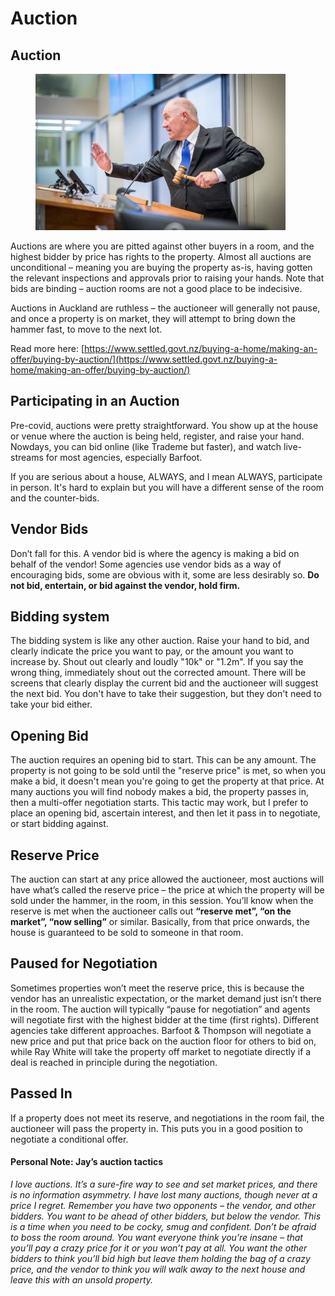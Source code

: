 # Auction

## Auction

<figure><img src="../../.gitbook/assets/image (5).png" alt=""><figcaption></figcaption></figure>

Auctions are where you are pitted against other buyers in a room, and the highest bidder by price has rights to the property. Almost all auctions are unconditional – meaning you are buying the property as-is, having gotten the relevant inspections and approvals prior to raising your hands. Note that bids are binding – auction rooms are not a good place to be indecisive.

Auctions in Auckland are ruthless – the auctioneer will generally not pause, and once a property is on market, they will attempt to bring down the hammer fast, to move to the next lot.

Read more here: [https://www.settled.govt.nz/buying-a-home/making-an-offer/buying-by-auction/](https://www.settled.govt.nz/buying-a-home/making-an-offer/buying-by-auction/)

## Participating in an Auction

Pre-covid, auctions were pretty straightforward. You show up at the house or venue where the auction is being held, register, and raise your hand. Nowdays, you can bid online (like Trademe but faster), and watch live-streams for most agencies, especially Barfoot.

If you are serious about a house, ALWAYS, and I mean ALWAYS, participate in person. It's hard to explain but you will have a different sense of the room and the counter-bids.&#x20;

## Vendor Bids

Don’t fall for this. A vendor bid is where the agency is making a bid on behalf of the vendor! Some agencies use vendor bids as a way of encouraging bids, some are obvious with it, some are less desirably so. **Do not bid, entertain, or bid against the vendor, hold firm.**

## Bidding system

The bidding system is like any other auction. Raise your hand to bid, and clearly indicate the price you want to pay, or the amount you want to increase by. Shout out clearly and loudly "10k" or "1.2m". If you say the wrong thing, immediately shout out the corrected amount. There will be screens that clearly display the current bid and the auctioneer will suggest the next bid. You don't have to take their suggestion, but they don't need to take your bid either.

## Opening Bid

The auction requires an opening bid to start. This can be any amount. The property is not going to be sold until the "reserve price" is met, so when you make a bid, it doesn't mean you're going to get the property at that price. At many auctions you will find nobody makes a bid, the property passes in, then a multi-offer negotiation starts. This tactic may work, but I prefer to place an opening bid, ascertain interest, and then let it pass in to negotiate, or start bidding against.

## Reserve Price

The auction can start at any price allowed the auctioneer, most auctions will have what’s called the reserve price – the price at which the property will be sold under the hammer, in the room, in this session. You’ll know when the reserve is met when the auctioneer calls out **“reserve met”, “on the market”, “now selling”** or similar. Basically, from that price onwards, the house is guaranteed to be sold to someone in that room.

## Paused for Negotiation

Sometimes properties won’t meet the reserve price, this is because the vendor has an unrealistic expectation, or the market demand just isn’t there in the room. The auction will typically “pause for negotiation” and agents will negotiate first with the highest bidder at the time (first rights). Different agencies take different approaches. Barfoot & Thompson will negotiate a new price and put that price back on the auction floor for others to bid on, while Ray White will take the property off market to negotiate directly if a deal is reached in principle during the negotiation.

## Passed In

If a property does not meet its reserve, and negotiations in the room fail, the auctioneer will pass the property in. This puts you in a good position to negotiate a conditional offer.

#### Personal Note: Jay’s auction tactics

_I love auctions. It’s a sure-fire way to see and set market prices, and there is no information asymmetry. I have lost many auctions, though never at a price I regret. Remember you have two opponents – the vendor, and other bidders. You want to be ahead of other bidders, but below the vendor. This is a time when you need to be cocky, smug and confident. Don’t be afraid to boss the room around. You want everyone think you’re insane – that you’ll pay a crazy price for it or you won’t pay at all. You want the other bidders to think you’ll bid high but leave them holding the bag of a crazy price, and the vendor to think you will walk away to the next house and leave this with an unsold property._
